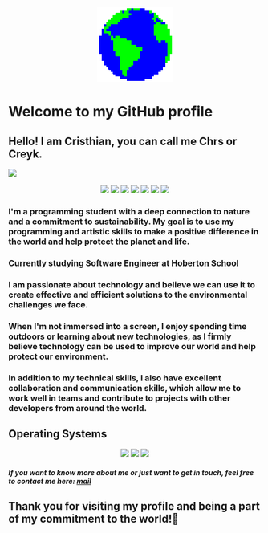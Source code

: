 <p align="center">
    <img alt="Earth" src="https://github.com/jzamora5/jzamora5/raw/main/assets/Earth.gif?raw=true" style="max-width: 100%; display: inline-block;" data-target="animated-image.originalImage">
</p>

 # **Welcome to my GitHub profile**

<p>

## Hello! I am Cristhian, you can call me Chrs or Creyk.
<img src="https://camo.githubusercontent.com/04018a48f730d94ca482bbdcfc82731426bc6a4331b81c02fd01b42ff9427166/68747470733a2f2f6b6f6d617265762e636f6d2f67687076632f3f757365726e616d653d6a686f6e615269766572267374796c653d666f722d7468652d6261646765" style="max-width: 100%;">
</p>
<a>
<p align="center">
    <img src="http://img.shields.io/badge/-Github-000000?style=flat&logo=github&logoColor=FFFFFF" style="max-width: 100%;">
    <img src="http://img.shields.io/badge/-VS%20Code-007ACC?style=flat&logo=visual%20studio%20code&logoColor=white" style="max-width: 100%;">
    <img src="http://img.shields.io/badge/-VS%20Code-007ACC?style=flat&logo=visual%20studio%20code&logoColor=white" style="max-width: 100%;">
    <img src="https://img.shields.io/badge/C-00599C?style=flat&logo=c&logoColor=white" style="max-width: 100%;">
    <img src="http://img.shields.io/badge/-Git-F1502F?style=flat&logo=git&logoColor=FFFFFF" style="max-width: 100%;">
    <img src="https://img.shields.io/badge/-MySQL-F29111?style=flat&logo=mysql&logoColor=FFFFFF" style="max-width: 100%;">
    <img src="https://img.shields.io/badge/Flask-000000?style=flat&logo=flask&logoColor=white" style="max-width: 100%;">

</p>


### I'm a programming student with a deep connection to nature and a commitment to sustainability. My goal is to use my programming and artistic skills to make a positive difference in the world and help protect the planet and life.
### Currently studying Software Engineer at [Hoberton School](https://www.holbertonschool.com/)

### I am passionate about technology and believe we can use it to create effective and efficient solutions to the environmental challenges we face.
### When I'm not immersed into a screen, I enjoy spending time outdoors or learning about new technologies, as I firmly believe technology can be used to improve our world and help protect our environment.
### In addition to my technical skills, I also have excellent collaboration and communication skills, which allow me to work well in teams and contribute to projects with other developers from around the world.

## Operating Systems

<p align="center">
    <img src="https://camo.githubusercontent.com/878e15b4f7576e844856dc60d855ba0587d3…2d7468652d6261646765266c6f676f3d6c696e7578266c6f676f436f6c6f723d626c61636b" style="max-width: 100%;">
    <img src="https://camo.githubusercontent.com/d6de31463470dd4540e7ece7849e6d38d423…7468652d6261646765266c6f676f3d7562756e7475266c6f676f436f6c6f723d7768697465" style="max-width: 100%;">
    <img src="https://camo.githubusercontent.com/41281b9a32f13ac5b9d41ed9bae12c0de662…68652d6261646765266c6f676f3d77696e646f7773266c6f676f436f6c6f723d7768697465" style="max-width: 100%;">
</p>

##### *If you want to know more about me or just want to get in touch, feel free to contact me here: [mail](crisdevs117@gmail.com)*

## **Thank you for visiting my profile and being a part of my commitment to the world!🌱**
